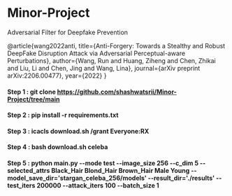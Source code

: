 # Minor-Project
Adversarial Filter for Deepfake Prevention

@article{wang2022anti,
  title={Anti-Forgery: Towards a Stealthy and Robust DeepFake Disruption Attack via Adversarial Perceptual-aware Perturbations},
  author={Wang, Run and Huang, Ziheng and Chen, Zhikai and Liu, Li and Chen, Jing and Wang, Lina},
  journal={arXiv preprint arXiv:2206.00477},
  year={2022}
}

#### Step 1 : git clone https://github.com/shashwatsrii/Minor-Project/tree/main
#### Step 2 : pip install -r requirements.txt
#### Step 3 : icacls download.sh /grant Everyone:RX
#### Step 4 : bash download.sh celeba
#### Step 5 : python main.py --mode test --image_size 256 --c_dim 5 --selected_attrs Black_Hair Blond_Hair Brown_Hair Male Young --model_save_dir='stargan_celeba_256/models' --result_dir='./results' --test_iters 200000 --attack_iters 100 --batch_size 1